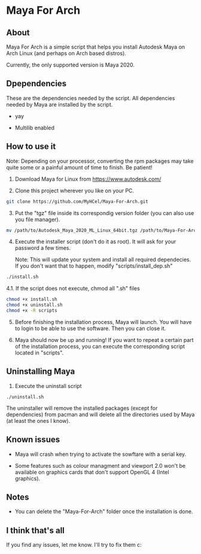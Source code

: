 # Maya For Arch

## About

Maya For Arch is a simple script that helps you install Autodesk Maya on Arch Linux (and perhaps on Arch based distros).

Currently, the only supported version is Maya 2020.

## Dpependencies

These are the dependencies needed by the script. All dependencies needed by Maya are installed by the script.

* yay

* Multilib enabled

## How to use it

Note: Depending on your processor, converting the rpm packages may take quite some or a painful amount of time to finish. Be patient!

1. Download Maya for Linux from https://www.autodesk.com/

2. Clone this project wherever you like on your PC.

```bash
git clone https://github.com/MyHCel/Maya-For-Arch.git
```

3. Put the "tgz" file inside its correspondig version folder (you can also use you file manager).

```bash
mv /path/to/Autodesk_Maya_2020_ML_Linux_64bit.tgz /path/to/Maya-For-Arch/2020/
```

4. Execute the installer script (don't do it as root). It will ask for your password a few times.

   Note: This will update your system and install all required dependecies. If you don't want that
   to happen, modify "scripts/install_dep.sh"

```bash
./install.sh
```

4.1. If the script does not execute, chmod all ".sh" files

```bash
chmod +x install.sh
chmod +x uninstall.sh
chmod +x -R scripts
```

5. Before finishing the installation process, Maya will launch. You will have to login to be able
   to use the software. Then you can close it.

6. Maya should now be up and running! If you want to repeat a certain part of the installation
   process, you can execute the corresponding script located in "scripts".

## Uninstalling Maya

1. Execute the uninstall script

```
./uninstall.sh
```

The uninstaller will remove the installed packages (except for dependencies) from pacman and will delete all the directories used by Maya (at least the ones I know).

## Known issues

* Maya will crash when trying to activate the sowftare with a serial key.

* Some features such as colour managment and viewport 2.0 won't be available on graphics cards that
   don't support OpenGL 4 (Intel graphics).

## Notes

* You can delete the "Maya-For-Arch" folder once the installation is done.

## I think that's all

If you find any issues, let me know. I'll try to fix them  c:
